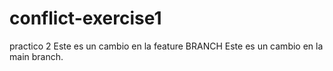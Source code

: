# conflict-exercise1
practico 2
Este es un cambio en la feature BRANCH
Este es un cambio en la main branch.